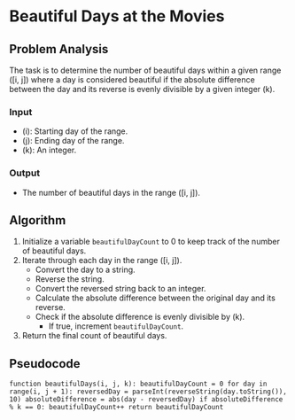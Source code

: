 # Beautiful Days at the Movies

## Problem Analysis

The task is to determine the number of beautiful days within a given range \([i, j]\) where a day is considered beautiful if the absolute difference between the day and its reverse is evenly divisible by a given integer \(k\).

### Input

- \(i\): Starting day of the range.
- \(j\): Ending day of the range.
- \(k\): An integer.

### Output

- The number of beautiful days in the range \([i, j]\).

## Algorithm

1. Initialize a variable `beautifulDayCount` to 0 to keep track of the number of beautiful days.
2. Iterate through each day in the range \([i, j]\).
   - Convert the day to a string.
   - Reverse the string.
   - Convert the reversed string back to an integer.
   - Calculate the absolute difference between the original day and its reverse.
   - Check if the absolute difference is evenly divisible by \(k\).
     - If true, increment `beautifulDayCount`.
3. Return the final count of beautiful days.

## Pseudocode

`function beautifulDays(i, j, k):
    beautifulDayCount = 0
    for day in range(i, j + 1):
        reversedDay = parseInt(reverseString(day.toString()), 10)
        absoluteDifference = abs(day - reversedDay)
        if absoluteDifference % k == 0:
            beautifulDayCount++
    return beautifulDayCount`
